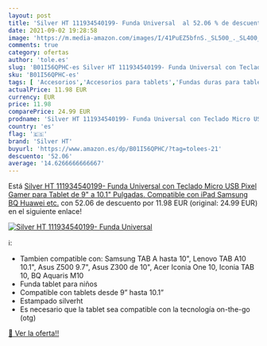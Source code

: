 ```yaml
---
layout: post
title: 'Silver HT 111934540199- Funda Universal  al 52.06 % de descuento'
date: 2021-09-02 19:28:58
image: 'https://m.media-amazon.com/images/I/41PuEZ5bfnS._SL500_._SL400_.jpg'
comments: true
category: ofertas
author: 'tole.es'
slug: 'B01I56QPHC-es Silver HT 111934540199- Funda Universal con Teclado Micro...'
sku: 'B01I56QPHC-es'
tags: [ 'Accesorios','Accesorios para tablets','Fundas duras para tablets','Fundas para tablets','Informática','ipad','silver ht', ]
actualPrice: 11.98 EUR
currency: EUR
price: 11.98
comparePrice: 24.99 EUR
prodname: 'Silver HT 111934540199- Funda Universal con Teclado Micro USB Pixel Gamer para Tablet de 9" a 10.1" Pulgadas. Compatible con iPad  Samsung  BQ  Huawei  etc.'
country: 'es'
flag: '🇪🇸'
brand: 'Silver HT'
buyurl: 'https://www.amazon.es/dp/B01I56QPHC/?tag=tolees-21'
descuento: '52.06'
average: '14.6266666666667'
---
```


Está [Silver HT 111934540199- Funda Universal con Teclado Micro USB Pixel Gamer para Tablet de 9" a 10.1" Pulgadas. Compatible con iPad  Samsung  BQ  Huawei  etc.](https://www.amazon.es/dp/B01I56QPHC/?tag=tolees-21) con 52.06 de descuento por 11.98 EUR (original: 24.99 EUR) en el siguiente enlace!

[![Silver HT 111934540199- Funda Universal ](https://m.media-amazon.com/images/I/41PuEZ5bfnS._SL500_._SL400_.jpg)](https://www.amazon.es/dp/B01I56QPHC/?tag=tolees-21)

ℹ️:

- Tambien compatible con: Samsung TAB A hasta 10", Lenovo TAB A10 10.1", Asus Z500 9.7", Asus Z300 de 10", Acer Iconia One 10, Iconia TAB 10, BQ Aquaris M10
- Funda tablet para niños
- Compatible con tablets desde 9” hasta 10.1”
- Estampado silverht
- Es necesario que la tablet sea compatible con la tecnología on-the-go (otg)

[🛒 Ver la oferta!!](https://www.amazon.es/dp/B01I56QPHC/?tag=tolees-21)

